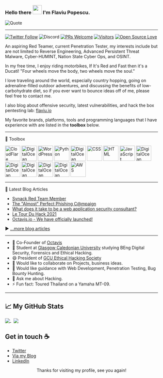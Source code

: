 ### Hello there <img src="https://raw.githubusercontent.com/MartinHeinz/MartinHeinz/master/wave.gif" width="30px"> I'm Flaviu Popescu.

![Quote](https://github-readme-quotes.herokuapp.com/quote?theme=tokyonight&animation=default&layout=default&font=default)

---

[![Twitter Follow](https://img.shields.io/twitter/follow/flavsecurity?label=People%20following%20me%20on%20Twitter&style=social)](https://twitter.com/intent/follow?screen_name=flavsecurity) ![Discord](https://img.shields.io/discord/380886988922028034?style=flat-square) [![PRs Welcome](https://img.shields.io/badge/PRs-welcome-brightgreen.svg?style=flat&logo=github)](https://github.com/flaviupopescu) [![Visitors](https://visitor-badge.glitch.me/badge?page_id=flaviupopescu.visitor-badge)](https://github.com/flaviupopescu) [![Open Source Love](https://badges.frapsoft.com/os/v2/open-source.svg?v=103)](https://github.com/flaviupopescu)


An aspiring Red Teamer, current Penetration Tester, my interests include but are not limited to Reverse Engineering, Advanced Persistent Threat Malware, Cyber-HUMINT, Nation State Cyber Ops, and OSINT.

In my free time, I enjoy riding motorbikes, If It's Red and Fast then it's a Ducati!
"Four wheels move the body, two wheels move the soul."

I love traveling around the world, especially country hopping, going on adrenaline-filled outdoor adventures, and discussing the benefits of low-carbohydrate diet, so if you ever want to bounce ideas off of me, please feel free to contact me.

I also blog about offensive security, latest vulnerabilities, and hack the box pentesting lab: [flaviu.io](https://flaviu.io)

My favorite brands, platforms, tools and programming languages that I have experience with are listed in the **toolbox** below.

---

🧰 Toolbox

<img src="https://cdn.worldvectorlogo.com/logos/cloudflare-1.svg" alt="CloudFlare" width="50" height="50"/>&nbsp;<img src="https://cdn.worldvectorlogo.com/logos/digitalocean-logo.svg" alt="DigitalOcean" width="50" height="50"/>&nbsp;<img src="https://cdn.worldvectorlogo.com/logos/wordpress-blue.svg" alt="WordPress" width="50" height="50"/>
<img src="https://cdn.worldvectorlogo.com/logos/python-4.svg" alt="Python" width="50" height="50"/>&nbsp;<img src="https://cdn.worldvectorlogo.com/logos/bash-1.svg" alt="DigitalOcean" width="50" height="50"/>&nbsp;<img src="https://cdn.worldvectorlogo.com/logos/css-5.svg" alt="CSS" width="50" height="50"/> 
<img src="https://cdn.worldvectorlogo.com/logos/html5.svg" alt="HTML" width="50" height="50"/>&nbsp;<img src="https://cdn.worldvectorlogo.com/logos/logo-javascript.svg" alt="JavaScript" width="50" height="50"/>&nbsp;<img src="https://cdn.worldvectorlogo.com/logos/php-1.svg" alt="DigitalOcean" width="50" height="50"/>
<img src="https://cdn.worldvectorlogo.com/logos/bitcoin-logo.svg" alt="DigitalOcean" width="50" height="50"/>&nbsp;<img src="https://cdn.worldvectorlogo.com/logos/blockchain.svg" alt="DigitalOcean" width="50" height="50"/>&nbsp;<img src="https://cdn.worldvectorlogo.com/logos/hackerone.svg" alt="DigitalOcean" width="50" height="50"/>&nbsp;<img src="https://cdn.worldvectorlogo.com/logos/ducati-corse-3.svg" alt="DigitalOcean" width="50" height="50"/>&nbsp;<img src="https://cdn.worldvectorlogo.com/logos/amazon-2.svg" alt="AWS" width="50" height="50"/>

---

📘 Latest Blog Articles

<!-- BLOG-POST-LIST:START -->
- [Synack Red Team Member](https://flaviu.io/synack-red-team-member/)
- [The "Almost" Perfect Phishing C@mpaign](https://flaviu.io/the-almost-perfect-phishing-campaign/)
- [What does it take to be a web application security consultant?](https://flaviu.io/what-does-it-take-to-be-a-application-security-consultant/)
- [Le Tour Du Hack 2021](https://flaviu.io/le-tour-du-hack-2021/)
- [Octavis.io - We have officially launched!](https://flaviu.io/octavis-officially-launched/)
<!-- BLOG-POST-LIST:END -->

▶ [...more blog articles](https://flaviu.io/)

---

- 🔭 Co-Founder of [Octavis](https://octavis.io/)
- 🌱 Student at [Glasgow Caledonian University](https://gcu.ac.uk) studying BEng Digital Security, Forensics and Ethical Hacking.
- 😄 President of [GCU Ethical Hacking Society](https://gcuhacking.com/)
- 👯 Would like to collaborate on Projects, business ideas. 
- 🤔 Would like guidance with Web Development, Penetration Testing, Bug Bounty Hunting.
- 💬 Ask me about Hacking.
- ⚡ Fun fact: Toured Thailand on a Yamaha MT-09.

---

## &#x1f4c8; My GitHub Stats

<a href="https://github.com/flaviupopescu/">
  <img align="center" src="https://github-readme-stats.vercel.app/api?username=FlaviuPopescu&theme=radical" />
</a>
&nbsp;
<a href="https://github.com/flaviupopescu/">
  <img align="center" src="https://github-readme-stats.vercel.app/api/top-langs/?username=FlaviuPopescu&theme=radical" />
</a>

## Get in touch :coffee:

- [Twitter](https://twitter.com/flavsecurity)
- [Via my Blog](https://flaviu.io/)
- [LinkedIn](https://www.linkedin.com/in/flaviu-popescu/)

<p align="center"> 
  Thanks for visiting my profile, see you again!<br>
</p>
